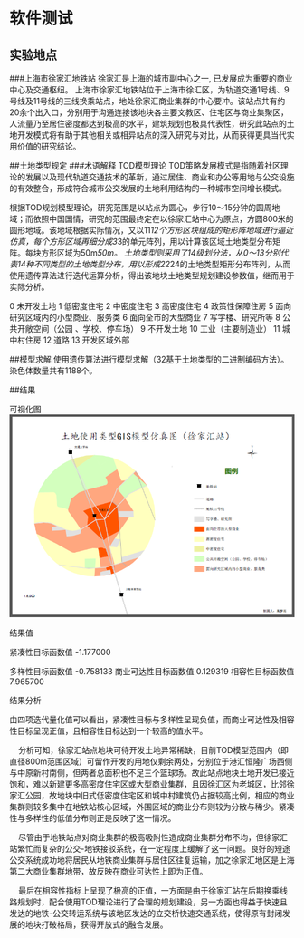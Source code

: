 # 软件测试

## 实验地点
###上海市徐家汇地铁站
徐家汇是上海的城市副中心之一, 已发展成为重要的商业中心及交通枢纽。 上海市徐家汇地铁站位于上海市徐汇区，为轨道交通1号线、9号线及11号线的三线换乘站点，地处徐家汇商业集群的中心要冲。该站点共有约20余个出入口，分别用于沟通连接该地块各主要文教区、住宅区与商业集聚区，人流量乃至居住密度都达到极高的水平，建筑规划也极具代表性，研究此站点的土地开发模式将有助于其他相关或相异站点的深入研究与对比，从而获得更具当代实用价值的研究结论。

##土地类型规定
###术语解释
TOD模型理论
TOD策略发展模式是指随着社区理论的发展以及现代轨道交通技术的革新，通过居住、商业和办公等用地与公交设施的有效整合，形成符合城市公交发展的土地利用结构的一种城市空间增长模式。

根据TOD规划模型理论，研究范围是以站点为圆心，步行10～15分钟的圆周地域；而依照中国国情，研究的范围最终定在以徐家汇站中心为原点，方圆800米的圆形地域。该地域根据实际情况，又以11*12个方形区块组成的矩形阵地域进行逼近仿真，每个方形区域再细分成3*3的单元阵列，用以计算该区域土地类型分布矩阵。每块方形区域为50m*50m。
土地类型则采用了14级划分法，从0～13分别代表14种不同类型的土地类型分布，用以形成22*24的土地类型矩形分布阵列，从而使用遗传算法进行迭代运算分析，得出该地块土地类型规划建设参数值，继而用于实际分析。

0	未开发土地
1	低密度住宅
2	中密度住宅
3	高密度住宅
4	政策性保障住房
5	面向研究区域内的小型商业、服务类
6	面向全市的大型商业
7	写字楼、研究所等
8	公共开敞空间（公园 、学校、停车场）
9	不开发土地
10	工业（主要制造业）
11	城中村住房
12	道路
13	开发区域外部

##模型求解
使用遗传算法进行模型求解（32基于土地类型的二进制编码方法）。染色体数量共有1188个。

##结果

可视化图
![](../资源图片/结果图片.png)

结果值

紧凑性目标函数值    -1.177000 

多样性目标函数值   -0.758133
商业可达性目标函数值 0.129319 
相容性目标函数值   7.965700 



结果分析



由四项迭代量化值可以看出，紧凑性目标与多样性呈现负值，而商业可达性及相容性目标呈现正值，且相容性目标达到一个较高的值水平。

    分析可知，徐家汇站点地块可待开发土地异常稀缺，目前TOD模型范围内（即直径800m范围区域）可留作开发的用地仅剩余两处，分别位于港汇恒隆广场西侧与中原新村南侧，但两者总面积也不足三个篮球场。故此站点地块土地开发已接近饱和，难以新建更多高密度住宅区或大型商业集群，且因徐汇区为老城区，比邻徐家汇公园，故地块中旧式低密度住宅区和城中村建筑仍占据较高比例，相应的商业集群则较多集中在地铁站核心区域，外围区域的商业分布则较为分散与稀少。紧凑性与多样性的低值分布则正是反映了这一情况。

    尽管由于地铁站点对商业集群的极高吸附性造成商业集群分布不均，但徐家汇站繁忙而复杂的公交-地铁接驳系统，在一定程度上缓解了这一问题。良好的短途公交系统成功地将居民从地铁商业集群与居住区往复运输，加之徐家汇地区是上海第二大商业集群地带，故反映在商业可达性上即为正值。

    最后在相容性指标上呈现了极高的正值，一方面是由于徐家汇站在后期换乘线路规划时，配合使用TOD理论进行了合理的规划建设，另一方面也得益于快速且发达的地铁-公交转运系统与该地区发达的立交桥快速交通系统，使得原有封闭发展的地块打破格局，获得开放式的融合发展。